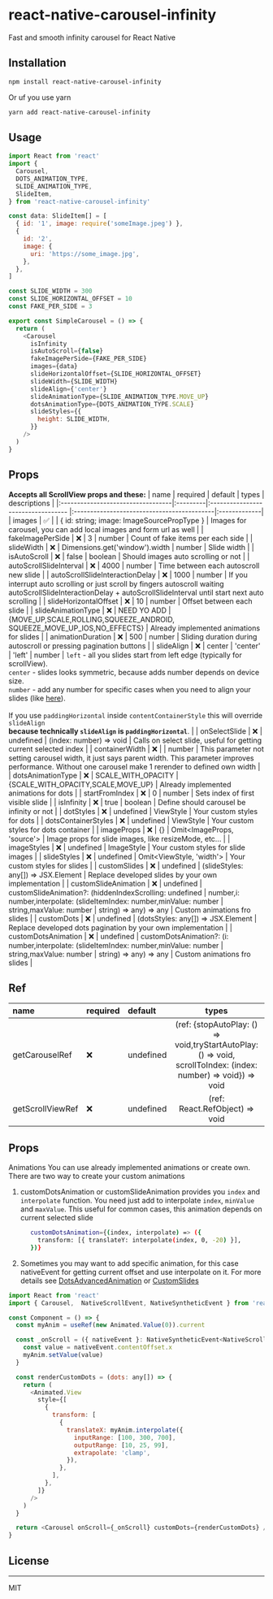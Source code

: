 # react-native-carousel-infinity

Fast and smooth infinity carousel for React Native

## Installation

```sh
npm install react-native-carousel-infinity
```

Or uf you use yarn

```sh
yarn add react-native-carousel-infinity
```

## Usage

```js
import React from 'react'
import {
  Carousel,
  DOTS_ANIMATION_TYPE,
  SLIDE_ANIMATION_TYPE,
  SlideItem,
} from 'react-native-carousel-infinity'

const data: SlideItem[] = [
  { id: '1', image: require('someImage.jpeg') },
  {
    id: '2',
    image: {
      uri: 'https://some_image.jpg',
    },
  },
]

const SLIDE_WIDTH = 300
const SLIDE_HORIZONTAL_OFFSET = 10
const FAKE_PER_SIDE = 3

export const SimpleCarousel = () => {
  return (
    <Carousel
      isInfinity
      isAutoScroll={false}
      fakeImagePerSide={FAKE_PER_SIDE}
      images={data}
      slideHorizontalOffset={SLIDE_HORIZONTAL_OFFSET}
      slideWidth={SLIDE_WIDTH}
      slideAlign={'center'}
      slideAnimationType={SLIDE_ANIMATION_TYPE.MOVE_UP}
      dotsAnimationType={DOTS_ANIMATION_TYPE.SCALE}
      slideStyles={{
        height: SLIDE_WIDTH,
      }}
    />
  )
}
```

## Props

**Accepts all ScrollView props and these:**
| name                              | required | default                            | types                                      | descriptions |
|:----------------------------------|:---------|:---------------------------------- |:-------------------------------------------|:-------------|
| images                            | ✅       |                                    | { id: string; image: ImageSourcePropType }  | Images for carousel, you can add local images and form url as well   |
| fakeImagePerSide                  | ❌       |  3                                 |    number                                   | Count of fake items per each side |
| slideWidth                        | ❌       |  Dimensions.get('window').width    |    number                                   | Slide width |
| isAutoScroll                      | ❌       |  false                             |    boolean                                  | Should images auto scrolling or not |
| autoScrollSlideInterval           | ❌       |  4000                              |    number                                   | Time between each autoscroll new slide |
| autoScrollSlideInteractionDelay   | ❌       |  1000                              |    number                                   | If you interrupt auto scrolling or just scroll by fingers autoscroll waiting autoScrollSlideInteractionDelay + autoScrollSlideInterval until start next auto scrolling |
| slideHorizontalOffset             | ❌       |  10                                |    number                                   | Offset between each slide |
| slideAnimationType                | ❌       |  NEED YO ADD                       |    {MOVE_UP,SCALE,ROLLING,SQUEEZE_ANDROID, SQUEEZE_MOVE_UP_IOS,NO_EFFECTS}                                   | Already implemented animations for slides |
| animationDuration                 | ❌       |  500                               |    number                                   | Sliding duration during autoscroll or pressing pagination buttons |
| slideAlign                        | ❌       |  center                            |    'center' \| 'left' \| number             | ```left``` - all you slides start from left edge (typically for scrollView). <br>```center``` - slides looks symmetric, because adds number depends on device size. <br>```number``` - add any number for specific cases when you need to align your slides (like [here](/example/src/CustomSlides.tsx)).<br><br> If you use ```paddingHorizontal``` inside ```contentContainerStyle``` this will override ```slideAlign``` <br>**because technically ```slideAlign``` is ```paddingHorizontal```**. |
| onSelectSlide                     | ❌       |  undefined                         |    (index: number) => void                  | Calls on select slide, useful for getting current selected index |
| containerWidth                    | ❌       |                                    |    number                                   | This parameter not setting carousel width, it just says parent width. This parameter improves performance. Without one carousel make 1 rerender to defined own width  |
| dotsAnimationType                 | ❌       |  SCALE_WITH_OPACITY                |    {SCALE_WITH_OPACITY,SCALE,MOVE_UP}       | Already implemented animations for dots  |
| startFromIndex                    | ❌       |  0                                 |    number                                   | Sets index of first visible slide |
| isInfinity                        | ❌       |  true                              |    boolean                                  | Define should carousel be infinity or not |
| dotStyles                         | ❌       |  undefined                         |    ViewStyle                                | Your custom styles for dots |
| dotsContainerStyles               | ❌       |  undefined                         |    ViewStyle                                | Your custom styles for dots container |
| imageProps                        | ❌       |  {}                                |    Omit<ImageProps, 'source'>               | Image props for slide images, like resizeMode, etc... |
| imageStyles                       | ❌       |  undefined                         |    ImageStyle                               | Your custom styles for slide images  |
| slideStyles                       | ❌       |  undefined                         |    Omit<ViewStyle, 'width'>                 | Your custom styles for slides  |
| customSlides                      | ❌       |  undefined                         |   (slideStyles: any[]) => JSX.Element       | Replace developed slides by your own implementation |
| customSlideAnimation              | ❌       |  undefined                         |    customSlideAnimation?: (hiddenIndexScrolling: undefined \| number,i: number,interpolate: (slideItemIndex: number,minValue: number \| string,maxValue: number \| string) => any) => any                                                                                                         | Custom animations fro slides |
| customDots                        | ❌       |            undefined               |   (dotsStyles: any[]) => JSX.Element        | Replace developed dots pagination by your own implementation |
| customDotsAnimation               | ❌       |            undefined               |   customDotsAnimation?: (i: number,interpolate: (slideItemIndex: number,minValue: number \| string,maxValue: number \| string) => any) => any | Custom animations fro slides  |


## Ref

| name                              | required | default                            | types                | descriptions |
|:----------------------------------|:---------|:----------- |:---------------------------------------------:| ------------:|
| getCarouselRef                    | ❌       |  undefined  | (ref:  {stopAutoPlay: () => void,tryStartAutoPlay: () => void, scrollToIndex: (index: number) => void}) => void                                                                                                         | Return CarouselRef for easing handing autoplay and scrolling   |
| getScrollViewRef                  | ❌       |  undefined  | (ref: React.RefObject<ScrollView>) => void  | Return ScrollView ref  |

## Props

Animations
You can use already implemented animations or create own. There are two way to create your custom animations

1. customDotsAnimation or customSlideAnimation provides you `index` and `interpolate` function. You need just add to interpolate `index`, `minValue` and `maxValue`. This useful for common cases, this animation depends on current selected slide

```sh
      customDotsAnimation={(index, interpolate) => ({
        transform: [{ translateY: interpolate(index, 0, -20) }],
      })}
```

2. Sometimes you may want to add specific animation, for this case nativeEvent for getting current offset and use interpolate on it. For more details see [DotsAdvancedAnimation](/example/src/DotsAdvancedAnimation.tsx) or [CustomSlides](/example/src/CustomSlides.tsx)


```js
import React from 'react'
import { Carousel,  NativeScrollEvent, NativeSyntheticEvent } from 'react-native-carousel-infinity'

const Component = () => {
  const myAnim = useRef(new Animated.Value(0)).current

  const _onScroll = ({ nativeEvent }: NativeSyntheticEvent<NativeScrollEvent>) => {
    const value = nativeEvent.contentOffset.x
    myAnim.setValue(value)
  }

  const renderCustomDots = (dots: any[]) => {
    return (
      <Animated.View
        style={[
          {
            transform: [
              {
                translateX: myAnim.interpolate({
                  inputRange: [100, 300, 700],
                  outputRange: [10, 25, 99],
                  extrapolate: 'clamp',
                }),
              },
            ],
          },
        ]}
      />
    )
  }

  return <Carousel onScroll={_onScroll} customDots={renderCustomDots} />
}

```


## License
---
MIT

